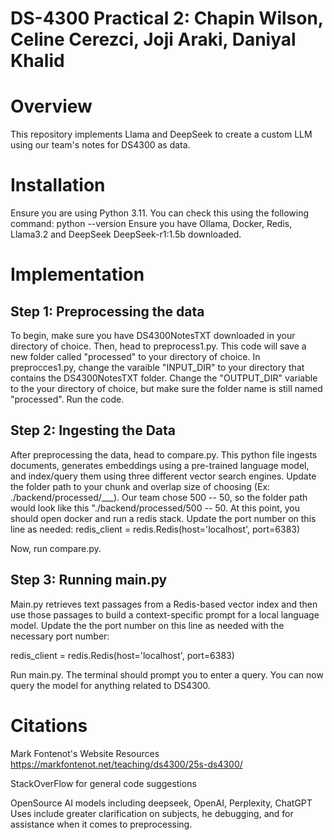 # DS-4300 Practical 2: Chapin Wilson, Celine Cerezci, Joji Araki, Daniyal Khalid

# Overview

This repository implements Llama and DeepSeek to create a custom LLM using our team's notes for DS4300 as data.

# Installation

Ensure you are using Python 3.11. You can check this using the following command:
python --version
Ensure you have Ollama, Docker, Redis, Llama3.2 and DeepSeek DeepSeek-r1:1.5b downloaded.

# Implementation

## Step 1: Preprocessing the data
To begin, make sure you have DS4300NotesTXT downloaded in your directory of choice. Then, head to preprocess1.py. This code will save a new folder called "processed" to your directory of choice. In preprocces1.py, change the varaible "INPUT_DIR" to your directory that contains the DS4300NotesTXT folder. Change the "OUTPUT_DIR" variable to the your directory of choice, but make sure the folder name is still named "processed". Run the code.

## Step 2: Ingesting the Data

After preprocessing the data, head to compare.py. This python file ingests documents, generates embeddings using a pre-trained language model, and index/query them using three different vector search engines. Update the folder path to your chunk and overlap size of choosing (Ex: ./backend/processed/___). Our team chose 500 -- 50, so the folder path would look like this "./backend/processed/500 -- 50. At this point, you should open docker and run a redis stack. Update the port number on this line as needed: 
redis_client = redis.Redis(host='localhost', port=6383)

Now, run compare.py.

## Step 3: Running main.py

Main.py retrieves text passages from a Redis-based vector index and then use those passages to build a context-specific prompt for a local language model. Update the the port number on this line as needed with the necessary port number: 

redis_client = redis.Redis(host='localhost', port=6383)

Run main.py. The terminal should prompt you to enter a query. You can now query the model for anything related to DS4300. 


# Citations
Mark Fontenot's Website Resources 
https://markfontenot.net/teaching/ds4300/25s-ds4300/

StackOverFlow for general code suggestions

OpenSource AI models including deepseek, OpenAI, Perplexity, ChatGPT
Uses include greater clarification on subjects, he debugging, and for assistance when it comes to
preprocessing.
